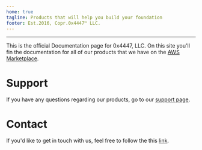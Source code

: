 ```yaml
---
home: true
tagline: Products that will help you build your foundation
footer: Est.2016, Copr.0x4447™ LLC.
---
```


<products-list />

---

This is the official Documentation page for 0x4447, LLC. On this site you'll fin the documentation for all of our products that we have on the [AWS Marketplace](https://aws.amazon.com/marketplace/seller-profile?id=80edcebf-11fb-4c36-a3f4-49eb40b518a3).

# Support

If you have any questions regarding our products, go to our [support page](https://support.0x4447.com/).

# Contact

If you'd like to get in touch with us, feel free to follow the this [link](https://0x4447.com/contact).
